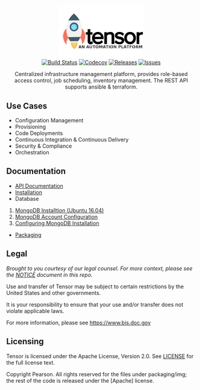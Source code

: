 <p align="center">
  <img src="packaging/img/logo-tensor.png?raw=true" alt="Tensor: An Automation Platform" width="226">
  <br>
  <a href="https://travis-ci.com/pearsonappeng/tensor"><img src="https://travis-ci.com/pearsonappeng/tensor.svg?token=dGxXpuzeysEVsPzyCZzk&branch=master" alt="Build Status"></a>
  <a href="https://codecov.io/gh/pearsonappeng/tensor"><img src="https://codecov.io/gh/pearsonappeng/tensor/branch/master/graph/badge.svg?token=EaMChWx6yl" alt="Codecov"></a>
  <a href="https://github.com/pearsonappeng/tensor/releases/latest"><img src="https://img.shields.io/github/release/pearsonappeng/tensor.svg" alt="Releases"></a>
  <a href="https://github.com/pearsonappeng/tensor/releases/latest"><img src="https://img.shields.io/github/issues/pearsonappeng/tensor.svg" alt="Issues"></a>
</p>
<p align="center">Centralized infrastructure management platform, provides role-based access control, job scheduling, inventory management. The REST API supports ansible & terraform.</p>

Use Cases
------------

- Configuration Management
- Provisioning
- Code Deployments
- Continuous Integration & Continuous Delivery
- Security & Compliance
- Orchestration

Documentation
--------------

- [API Documentation](https://pearsonappeng.github.io/tensor-doc)
- [Installation](https://github.com/pearsonappeng/tensor/wiki/Installation)
- Database
 1. [MongoDB Installtion (Ubuntu 16.04)](https://github.com/pearsonappeng/tensor/wiki/MongoDB-Ubuntu-16.04-Installtion)
 2. [MongoDB Account Configuration](https://github.com/pearsonappeng/tensor/wiki/MongoDB-Accounts-Configuration)
 3. [Configuring MongoDB Installation](https://github.com/pearsonappeng/tensor/wiki/Configuring-MongoDB-Installation)
- [Packaging](https://github.com/pearsonappeng/tensor/wiki/Packaging)


Legal
------

*Brought to you courtesy of our legal counsel. For more context,
please see the [NOTICE](https://github.com/pearsonappeng/tensor/blob/master/NOTICE) document in this repo.*

Use and transfer of Tensor may be subject to certain restrictions by the
United States and other governments.

It is your responsibility to ensure that your use and/or transfer does not
violate applicable laws.

For more information, please see https://www.bis.doc.gov

Licensing
---------

Tensor is licensed under the Apache License, Version 2.0. See
[LICENSE](https://github.com/pearsonappeng/tensor/blob/master/LICENSE) for the full
license text.

Copyright Pearson. All rights reserved for the files under packaging/img; the rest of the code is released under the [Apache] license.